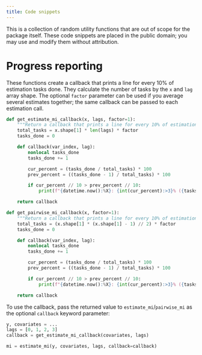```yaml
---
title: Code snippets
---
```


This is a collection of random utility functions
that are out of scope for the package itself.
These code snippets are placed in the public domain;
you may use and modify them without attribution.

# Progress reporting

These functions create a callback that prints a line for every 10% of estimation tasks done.
They calculate the number of tasks by the `x` and `lag` array shape.
The optional `factor` parameter can be used if you average several estimates
together; the same callback can be passed to each estimation call.

```python
def get_estimate_mi_callback(x, lags, factor=1):
    """Return a callback that prints a line for every 10% of estimation."""
    total_tasks = x.shape[1] * len(lags) * factor
    tasks_done = 0

    def callback(var_index, lag):
        nonlocal tasks_done
        tasks_done += 1

        cur_percent = (tasks_done / total_tasks) * 100
        prev_percent = ((tasks_done - 1) / total_tasks) * 100

        if cur_percent // 10 > prev_percent // 10:
            print(f"{datetime.now():%X}: {int(cur_percent):>3}% ({tasks_done}/{total_tasks})")

    return callback

def get_pairwise_mi_callback(x, factor=1):
    """Return a callback that prints a line for every 10% of estimation."""
    total_tasks = (x.shape[1] * (x.shape[1] - 1) // 2) * factor
    tasks_done = 0

    def callback(var_index, lag):
        nonlocal tasks_done
        tasks_done += 1

        cur_percent = (tasks_done / total_tasks) * 100
        prev_percent = ((tasks_done - 1) / total_tasks) * 100

        if cur_percent // 10 > prev_percent // 10:
            print(f"{datetime.now():%X}: {int(cur_percent):>3}% ({tasks_done}/{total_tasks})")

    return callback
```

To use the callback, pass the returned value to `estimate_mi`/`pairwise_mi`
as the optional `callback` keyword parameter:
```python
y, covariates = ...
lags = [0, 1, 2, 3]
callback = get_estimate_mi_callback(covariates, lags)

mi = estimate_mi(y, covariates, lags, callback=callback)
```

